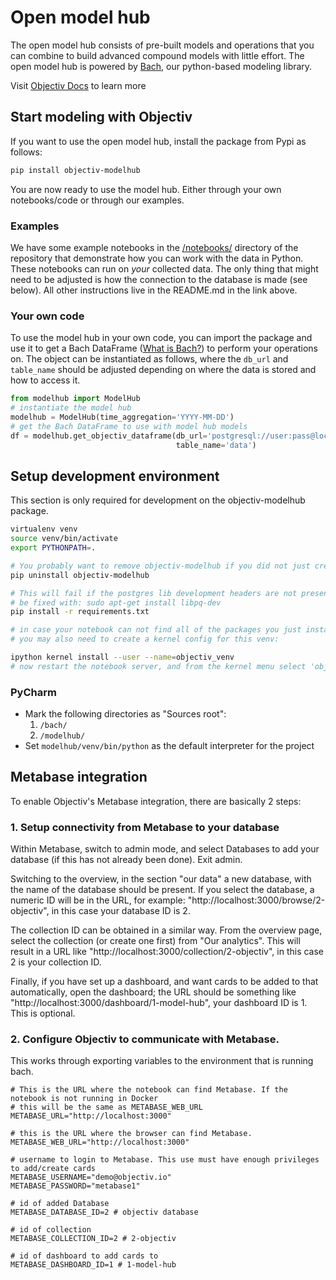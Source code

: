 # Open model hub

The open model hub consists of pre-built models and operations that you can combine to build advanced compound models with little effort. The open model hub is powered by [Bach](https://objectiv.io/docs/modeling/bach/), our python-based modeling library.

Visit [Objectiv Docs](https://objectiv.io/docs/modeling/open-model-hub/) to learn more

## Start modeling with Objectiv
If you want to use the open model hub, install the package from Pypi as follows:
```bash
pip install objectiv-modelhub
```
You are now ready to use the model hub. Either through your own notebooks/code or through our examples.

### Examples
We have some example notebooks in the 
[/notebooks/](https://github.com/objectiv/objectiv-analytics/tree/main/notebooks) directory of
the repository that demonstrate how you can work with the data in Python. These notebooks can run on _your_
collected data. The only thing that might need to be adjusted is how the connection to the database is 
made (see below). All other instructions live in the README.md in the link above.

### Your own code
To use the model hub in your own code, you can import the package and use it to get a Bach DataFrame 
([What is Bach?](https://www.objectiv.io/docs/modeling/bach/what-is-bach/)) to 
perform your operations on. The object can be instantiated as follows, where the `db_url` and `table_name`
should be adjusted depending on where the data is stored and how to access it.
```python
from modelhub import ModelHub
# instantiate the model hub
modelhub = ModelHub(time_aggregation='YYYY-MM-DD')
# get the Bach DataFrame to use with model hub models
df = modelhub.get_objectiv_dataframe(db_url='postgresql://user:pass@localhost:5432/database',
                                     table_name='data')
```

## Setup development environment
This section is only required for development on the objectiv-modelhub package.

```bash
virtualenv venv
source venv/bin/activate
export PYTHONPATH=.

# You probably want to remove objectiv-modelhub if you did not just create a fresh venv
pip uninstall objectiv-modelhub

# This will fail if the postgres lib development headers are not present if so, then on Ubuntu that can
# be fixed with: sudo apt-get install libpq-dev
pip install -r requirements.txt

# in case your notebook can not find all of the packages you just installed
# you may also need to create a kernel config for this venv:

ipython kernel install --user --name=objectiv_venv
# now restart the notebook server, and from the kernel menu select 'objectiv_venv'
```

### PyCharm
* Mark the following directories as "Sources root":
   1. `/bach/`
   2. `/modelhub/`
* Set `modelhub/venv/bin/python` as the default interpreter for the project


## Metabase integration

To enable Objectiv's Metabase integration, there are basically 2 steps:

### 1. Setup connectivity from Metabase to your database
   
Within Metabase, switch to admin mode, and select Databases to add your database (if this has not already been
done). Exit admin. 

Switching to the overview, in the section "our data" a new database, with the name of the database should be
present. If you select the database, a numeric ID will be in the URL, for example: 
"http://localhost:3000/browse/2-objectiv", in this case your database ID is 2.

The collection ID can be obtained in a similar way. From the overview page, select the collection (or create
one first) from "Our analytics". This will result in a URL like "http://localhost:3000/collection/2-objectiv",
in this case 2 is your collection ID.

Finally, if you have set up a dashboard, and want cards to be added to that automatically, open the dashboard;
the URL should be something like "http://localhost:3000/dashboard/1-model-hub", your dashboard ID is 1. This
is optional.

### 2. Configure Objectiv to communicate with Metabase. 

This works through exporting variables to the environment that is running bach. 
```
# This is the URL where the notebook can find Metabase. If the notebook is not running in Docker
# this will be the same as METABASE_WEB_URL
METABASE_URL="http://localhost:3000"

# this is the URL where the browser can find Metabase.
METABASE_WEB_URL="http://localhost:3000"

# username to login to Metabase. This use must have enough privileges to add/create cards
METABASE_USERNAME="demo@objectiv.io"
METABASE_PASSWORD="metabase1"

# id of added Database
METABASE_DATABASE_ID=2 # objectiv database

# id of collection
METABASE_COLLECTION_ID=2 # 2-objectiv

# id of dashboard to add cards to
METABASE_DASHBOARD_ID=1 # 1-model-hub
```

